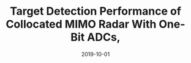 ---
title: "Target Detection Performance of Collocated MIMO Radar With One-Bit ADCs,"
collection: publications
permalink: /publication/2009-10-01-bayespostest
date: 2019-10-01
venue: 'IEEE Signal Processing Letters'
paperurl: '/files/pdf/research/BayesPostEst.pdf'
link: 'https://doi.org/10.1109/LSP.2019.2951496'
citation: 'Z. Cheng, Z. He and B. Liao, "Target Detection Performance of Collocated MIMO Radar With One-Bit ADCs," in IEEE Signal Processing Letters, vol. 26, no. 12, pp. 1832-1836, Dec. 2019, doi: 10.1109/LSP.2019.2951496.'
---